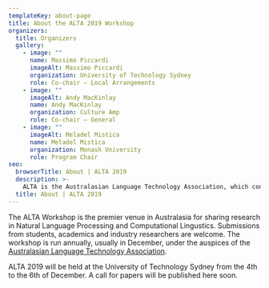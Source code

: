 ```yaml
---
templateKey: about-page
title: About the ALTA 2019 Workshop
organizers:
  title: Organizers
  gallery:
    - image: ""
      name: Massimo Piccardi
      imageAlt: Massimo Piccardi
      organization: University of Technology Sydney
      role: Co-chair – Local Arrangements
    - image: ""
      imageAlt: Andy MacKinlay
      name: Andy MacKinlay
      organization: Culture Amp
      role: Co-chair – General
    - image: ""
      imageAlt: Meladel Mistica
      name: Meladel Mistica
      organization: Monash University
      role: Program Chair   
seo:
  browserTitle: About | ALTA 2019
  description: >-
    ALTA is the Australasian Language Technology Association, which connects NLP researchers around Australia and New Zealand. On of the primary purposes of ALTA is organise the ALTA Workshop – the premier workshop in Australasia for sharing research in Natural Language Processing and Computational Lingustics. Submissions from students, academics and industry researchers are welcome.
  title: About | ALTA 2019
---
```

The ALTA Workshop is the premier venue in Australasia for sharing research in Natural Language Processing and Computational Lingustics. Submissions from students, academics and industry researchers are welcome. The workshop is run annually, usually in December, under the auspices of the [Australasian Language Technology Association](https://www.alta.asn.au).

ALTA 2019 will be held at the University of Technology Sydney from the 4th to the 6th of December. A call for papers will be published here soon.
